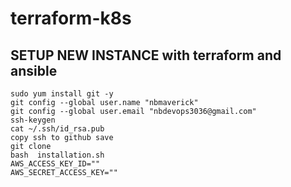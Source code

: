 # terraform-k8s

## SETUP NEW INSTANCE with terraform and ansible

```
sudo yum install git -y
git config --global user.name "nbmaverick"
git config --global user.email "nbdevops3036@gmail.com"
ssh-keygen
cat ~/.ssh/id_rsa.pub
copy ssh to github save
git clone
bash  installation.sh
AWS_ACCESS_KEY_ID=""
AWS_SECRET_ACCESS_KEY=""
```
